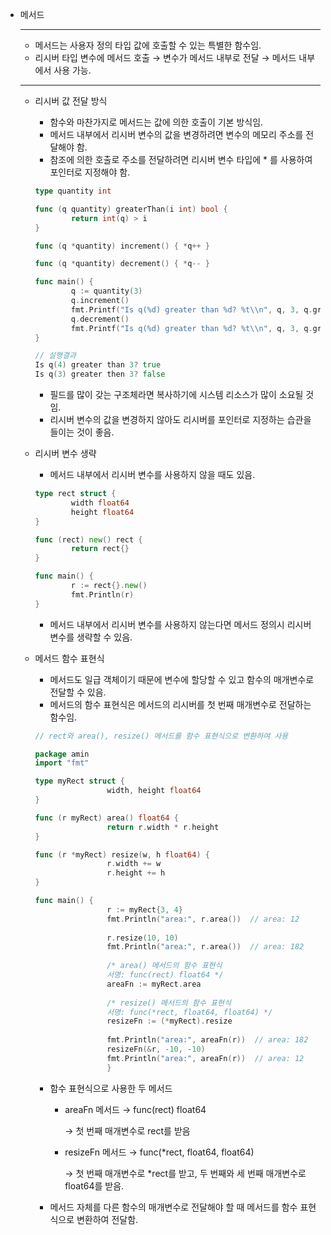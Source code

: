 - 메서드

  ------

  - 메서드는 사용자 정의 타입 값에 호출할 수 있는 특별한 함수임.
  - 리시버 타입 변수에 메서드 호출 → 변수가 메서드 내부로 전달 → 메서드 내부에서 사용 가능.

  ------

  - 리시버 값 전달 방식

    - 함수와 마찬가지로 메서드는 값에 의한 호출이 기본 방식임.
    - 메서드 내부에서 리시버 변수의 값을 변경하려면 변수의 메모리 주소를 전달해야 함.
    - 참조에 의한 호출로 주소를 전달하려면 리시버 변수 타입에 * 를 사용하여 포인터로 지정해야 함.

    ```go
    type quantity int
    
    func (q quantity) greaterThan(i int) bool {
    		return int(q) > i
    }
    
    func (q *quantity) increment() { *q++ }
    
    func (q *quantity) decrement() { *q-- }
    
    func main() {
    		q := quantity(3)
    		q.increment()
    		fmt.Printf("Is q(%d) greater than %d? %t\\n", q, 3, q.greaterThan(3))
    		q.decrement()
    		fmt.Printf("Is q(%d) greater than %d? %t\\n", q, 3, q.greaterThan(3))
    }
    
    // 실행결과
    Is q(4) greater than 3? true
    Is q(3) greater then 3? false
    ```

    - 필드를 많이 갖는 구조체라면 복사하기에 시스템 리소스가 많이 소요될 것임.
    - 리시버 변수의 값을 변경하지 않아도 리시버를 포인터로 지정하는 습관을 들이는 것이 좋음.

  - 리시버 변수 생략

    - 메서드 내부에서 리시버 변수를 사용하지 않을 때도 있음.

    ```go
    type rect struct {
    		width float64
    		height float64
    }
    
    func (rect) new() rect {
    		return rect{}
    }
    
    func main() {
    		r := rect{}.new()
    		fmt.Println(r)
    }
    ```

    - 메서드 내부에서 리시버 변수를 사용하지 않는다면 메서드 정의시 리시버 변수를 생략할 수 있음.

  - 메서드 함수 표현식

    - 메서드도 일급 객체이기 때문에 변수에 할당할 수 있고 함수의 매개변수로 전달할 수 있음.
    - 메서드의 함수 표현식은 메서드의 리시버를 첫 번째 매개변수로 전달하는 함수임.

    ```go
    // rect와 area(), resize() 메서드를 함수 표현식으로 변환하여 사용
    
    package amin
    import "fmt"
    
    type myRect struct {
    				width, height float64
    }
    
    func (r myRect) area() float64 {
    				return r.width * r.height
    }
    
    func (r *myRect) resize(w, h float64) {
    				r.width += w
    				r.height += h
    }
    
    func main() {
    				r := myRect{3, 4}
    				fmt.Println("area:", r.area())  // area: 12
    				
    				r.resize(10, 10)
    				fmt.Println("area:", r.area())  // area: 182
    				
    				/* area() 메서드의 함수 표현식
    				서명: func(rect) float64 */
    				areaFn := myRect.area
    				
    				/* resize() 메서드의 함수 표현식
    				서명: func(*rect, float64, float64) */
    				resizeFn := (*myRect).resize
    				
    				fmt.Println("area:", areaFn(r))  // area: 182
    				resizeFn(&r, -10, -10)
    				fmt.Println("area:", areaFn(r))  // area: 12
    				}
    ```

    - 함수 표현식으로 사용한 두 메서드

      - areaFn 메서드 → func(rect) float64

        → 첫 번째 매개변수로 rect를 받음

      - resizeFn 메서드 → func(*rect, float64, float64)

        → 첫 번째 매개변수로 *rect를 받고, 두 번째와 세 번째 매개변수로 float64를 받음.

    - 메서드 자체를 다른 함수의 매개변수로 전달해야 할 때 메서드를 함수 표현식으로 변환하여 전달함.